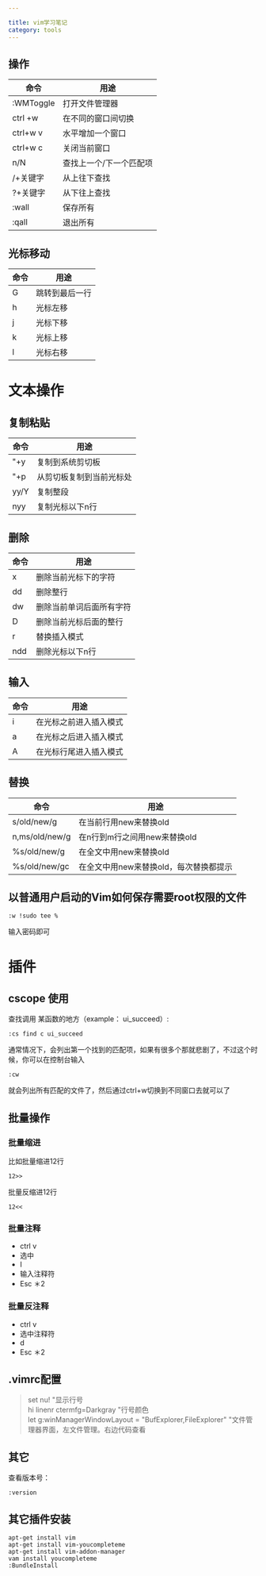 ```yaml
---

title: vim学习笔记
category: tools
---
```



操作
------

|命令|用途|
|-------|-----|
| :WMToggle | 打开文件管理器     |
|ctrl +w | 在不同的窗口间切换|
|ctrl+w v|水平增加一个窗口|
|ctrl+w c|关闭当前窗口|
|n/N|查找上一个/下一个匹配项|
|/+关键字|从上往下查找|
|?+关键字|从下往上查找|
|:wall|保存所有|
|:qall|退出所有|


光标移动
-----

|命令|用途|
|-----|---|
|G|跳转到最后一行|
|h|光标左移|
|j|光标下移|
|k|光标上移|
|l|光标右移|

文本操作
====

复制粘贴
------

命令|用途
---|---
"+y|复制到系统剪切板
"+p|从剪切板复制到当前光标处
yy/Y|复制整段
nyy|复制光标以下n行

删除
----

命令|用途
---|---
x|删除当前光标下的字符
dd|删除整行
dw|删除当前单词后面所有字符
D|删除当前光标后面的整行
r|替换插入模式
ndd|删除光标以下n行

输入
------

命令|用途
---|---
i|在光标之前进入插入模式
a|在光标之后进入插入模式
A|在光标行尾进入插入模式

替换
-----

命令|用途
---|---
s/old/new/g|在当前行用new来替换old
n,ms/old/new/g|在n行到m行之间用new来替换old
%s/old/new/g|在全文中用new来替换old
%s/old/new/gc|在全文中用new来替换old，每次替换都提示

以普通用户启动的Vim如何保存需要root权限的文件
---

```
:w !sudo tee %
```

输入密码即可


插件
=====

cscope 使用
-----

查找调用 某函数的地方（example： ui_succeed）:

    :cs find c ui_succeed

通常情况下，会列出第一个找到的匹配项，如果有很多个那就悲剧了，不过这个时候，你可以在控制台输入

    :cw

就会列出所有匹配的文件了，然后通过ctrl+w切换到不同窗口去就可以了

批量操作
-----

### 批量缩进

比如批量缩进12行

`12>>`

批量反缩进12行

`12<<`

### 批量注释

+ ctrl v
+ 选中
+ I
+ 输入注释符
+ Esc ＊2

### 批量反注释

+ ctrl v
+ 选中注释符
+ d
+ Esc ＊2 


.vimrc配置
-------
>set nu! "显示行号<br>
>hi linenr ctermfg=Darkgray    "行号颜色<br>
>let g:winManagerWindowLayout = "BufExplorer,FileExplorer"  "文件管理器界面，左文件管理。右边代码查看  

其它
-----

查看版本号：

    :version

其它插件安装
-----
    apt-get install vim
    apt-get install vim-youcompleteme
    apt-get install vim-addon-manager
    vam install youcompleteme
    :BundleInstall
